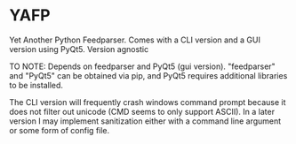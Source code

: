 # YAFP
Yet Another Python Feedparser. Comes with a CLI version and a GUI version using PyQt5. Version agnostic

TO NOTE:
Depends on feedparser and PyQt5 (gui version). "feedparser" and "PyQt5" can be obtained via pip, and PyQt5 requires additional libraries to be installed.

The CLI version will frequently crash windows command prompt because it does not filter out unicode (CMD seems to only support ASCII). In a later version I may implement sanitization either with a command line argument or some form of config file.
